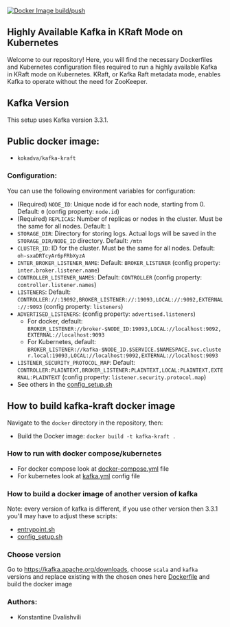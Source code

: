 [![Docker Image build/push](https://github.com/kokadva/highly-available-kafka-with-kraft/actions/workflows/docker-image.yml/badge.svg)](https://github.com/kokadva/highly-available-kafka-with-kraft/actions/workflows/docker-image.yml)

## Highly Available Kafka in KRaft Mode on Kubernetes

Welcome to our repository! Here, you will find the necessary Dockerfiles and Kubernetes configuration files required to
run a highly available Kafka in KRaft mode on Kubernetes. KRaft, or Kafka Raft metadata mode, enables Kafka to operate
without the need for ZooKeeper.

## Kafka Version

This setup uses Kafka version 3.3.1.

## Public docker image:

* `kokadva/kafka-kraft`

### Configuration:

You can use the following environment variables for configuration:

- (Required) `NODE_ID`: Unique node id for each node, starting from 0. Default: `0` (config property: `node.id`)
- (Required) `REPLICAS`: Number of replicas or nodes in the cluster. Must be the same for all nodes. Default: `1`
- `STORAGE_DIR`: Directory for storing logs. Actual logs will be saved in the `STORAGE_DIR/NODE_ID` directory.
  Default: `/mtn`
- `CLUSTER_ID`: ID for the cluster. Must be the same for all nodes. Default: `oh-sxaDRTcyAr6pFRbXyzA`
- `INTER_BROKER_LISTENER_NAME`: Default: `BROKER_LISTENER` (config property: `inter.broker.listener.name`)
- `CONTROLLER_LISTENER_NAMES`: Default: `CONTROLLER` (config property: `controller.listener.names`)
- `LISTENERS`: Default: `CONTROLLER://:19092,BROKER_LISTENER://:19093,LOCAL://:9092,EXTERNAL://:9093` (config
  property: `listeners`)
- `ADVERTISED_LISTENERS`: (config property: `advertised.listeners`)
    - For docker, default: `BROKER_LISTENER://broker-$NODE_ID:19093,LOCAL://localhost:9092,EXTERNAL://localhost:9093`
    - For Kubernetes,
      default: `BROKER_LISTENER://kafka-$NODE_ID.$SERVICE.$NAMESPACE.svc.cluster.local:19093,LOCAL://localhost:9092,EXTERNAL://localhost:9093`
- `LISTENER_SECURITY_PROTOCOL_MAP`:
  Default: `CONTROLLER:PLAINTEXT,BROKER_LISTENER:PLAINTEXT,LOCAL:PLAINTEXT,EXTERNAL:PLAINTEXT` (config
  property: `listener.security.protocol.map`)
- See others in the [config_setup.sh](docker%2Fconfig_setup.sh)

## How to build kafka-kraft docker image

Navigate to the `docker` directory in the repository, then:

* Build the Docker image: `docker build -t kafka-kraft .`

### How to run with docker compose/kubernetes

* For docker compose look at [docker-compose.yml](docker%2Fdocker-compose.yml) file
* For kubernetes look at [kafka.yml](docker%2Fkafka.yml) config file

### How to build a docker image of another version of kafka 

Note: every version of kafka is different, if you use other version then 3.3.1 you'll may have to adjust these scripts:

* [entrypoint.sh](docker%2Fentrypoint.sh)
* [config_setup.sh](docker%2Fconfig_setup.sh)


### Choose version 

Go to https://kafka.apache.org/downloads, choose `scala` and `kafka` versions and replace existing with the chosen ones 
here [Dockerfile](docker%2FDockerfile) and build the docker image


### Authors:

* Konstantine Dvalishvili 

